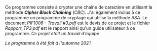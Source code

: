 Ce programme consiste à crypter une chaîne de caractère en utilisant la méthode ***Cipher Block Chaining*** (*CBC*). J'ai également inclus à ce programme un programme de cryptage qui utilise la méthode *RSA*. Le document *PIF1006 - Travail #3.pdf* est le devis de ce projet et le fichier *Rapport_TP3.pdf* est le rapport ainsi qu'un guide utilisateur à ce programme.
*Ce projet était un travail d'équipe*

*Le programme à été fait à l'automne 2021*
